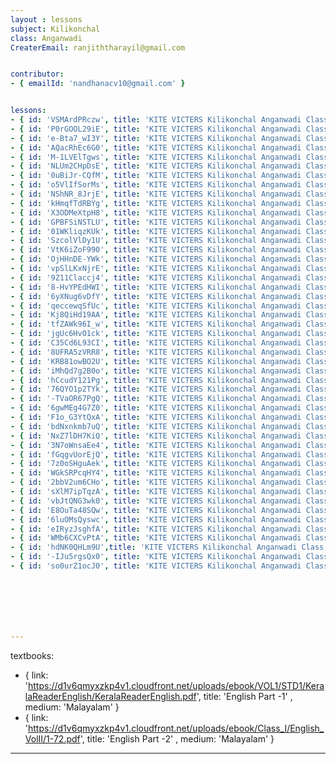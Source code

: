 ```yaml
--- 
layout : lessons 
subject: Kilikonchal
class: Anganwadi
CreaterEmail: ranjiththarayil@gmail.com


contributor: 
- { emailId: 'nandhanacv10@gmail.com' }


lessons: 
- { id: 'VSMArdPRczw', title: 'KITE VICTERS Kilikonchal Anganwadi Class 1' }
- { id: 'P0rGOOL29iE', title: 'KITE VICTERS Kilikonchal Anganwadi Class 2' }
- { id: 'e-Bta7_wI3Y', title: 'KITE VICTERS Kilikonchal Anganwadi Class 3' }
- { id: 'AQacRhEc6G0', title: 'KITE VICTERS Kilikonchal Anganwadi Class 4' }
- { id: 'M-1LVElTgws', title: 'KITE VICTERS Kilikonchal Anganwadi Class 5' }
- { id: 'NLUm2CHpDsE', title: 'KITE VICTERS Kilikonchal Anganwadi Class 6' }
- { id: '0uBiJr-CQfM', title: 'KITE VICTERS Kilikonchal Anganwadi Class 7' }
- { id: 'o5VlIfSorMs', title: 'KITE VICTERS Kilikonchal Anganwadi Class 8' }
- { id: 'NShNR_8JrjE', title: 'KITE VICTERS Kilikonchal Anganwadi Class 9' }
- { id: 'kHmqfTdRBYg', title: 'KITE VICTERS Kilikonchal Anganwadi Class 10' }
- { id: 'X3ODMeXtpH8', title: 'KITE VICTERS Kilikonchal Anganwadi Class 11' }
- { id: 'GPBFSiNSTLU', title: 'KITE VICTERS Kilikonchal Anganwadi Class 12' }
- { id: '01WKliqzKUk', title: 'KITE VICTERS Kilikonchal Anganwadi Class 13' }
- { id: 'SzcolVlDy1U', title: 'KITE VICTERS Kilikonchal Anganwadi Class 14' }
- { id: 'VtK6iZoF990', title: 'KITE VICTERS Kilikonchal Anganwadi Class 15' }
- { id: 'OjHHnDE-YWk', title: 'KITE VICTERS Kilikonchal Anganwadi Class 16' }
- { id: 'vpSlLKxNjrE', title: 'KITE VICTERS Kilikonchal Anganwadi Class 17' }
- { id: '9Z11Claccj4', title: 'KITE VICTERS Kilikonchal Anganwadi Class 18' }
- { id: '8-HvYPEdHWI', title: 'KITE VICTERS Kilikonchal Anganwadi Class 19' }
- { id: '6yXNug6vDfY', title: 'KITE VICTERS Kilikonchal Anganwadi Class 20' }
- { id: 'qeccewqSfUc', title: 'KITE VICTERS Kilikonchal Anganwadi Class 21' }
- { id: 'Kj8QiHd19AA', title: 'KITE VICTERS Kilikonchal Anganwadi Class 22' }
- { id: 'tfZAWk96I_w', title: 'KITE VICTERS Kilikonchal Anganwadi Class 23' }
- { id: 'jgUc6HvO1ck', title: 'KITE VICTERS Kilikonchal Anganwadi Class 24' }
- { id: 'C35Cd6L93CI', title: 'KITE VICTERS Kilikonchal Anganwadi Class 25' }
- { id: '8UFRA5zVRR8', title: 'KITE VICTERS Kilikonchal Anganwadi Class 26' }
- { id: 'KRB81owBO2U', title: 'KITE VICTERS Kilikonchal Anganwadi Class 27' }
- { id: 'iMhQd7g2B0o', title: 'KITE VICTERS Kilikonchal Anganwadi Class 28' }
- { id: 'hCcudY121Pg', title: 'KITE VICTERS Kilikonchal Anganwadi Class 29' }
- { id: '76QYO1p2TYk', title: 'KITE VICTERS Kilikonchal Anganwadi Class 30' }
- { id: '-TVaOR67PgQ', title: 'KITE VICTERS Kilikonchal Anganwadi Class 31' }
- { id: '6gwMEg4G7Z0', title: 'KITE VICTERS Kilikonchal Anganwadi Class 32' }
- { id: 'F1o_G3YtQxA', title: 'KITE VICTERS Kilikonchal Anganwadi Class 33' }
- { id: 'bdNxnkmb7uQ', title: 'KITE VICTERS Kilikonchal Anganwadi Class 34' }
- { id: 'NxZ7lDH7KiQ', title: 'KITE VICTERS Kilikonchal Anganwadi Class 35' }
- { id: '3N7oWnsaEe4', title: 'KITE VICTERS Kilikonchal Anganwadi Class 36' }
- { id: 'fGqgvUorEjQ', title: 'KITE VICTERS Kilikonchal Anganwadi Class 37' }
- { id: '7z0oSHguAek', title: 'KITE VICTERS Kilikonchal Anganwadi Class 38' }
- { id: 'WGkSRPcqHY4', title: 'KITE VICTERS Kilikonchal Anganwadi Class 39' }
- { id: '2bbV2um6CHo', title: 'KITE VICTERS Kilikonchal Anganwadi Class 40' }
- { id: 'sXlM7ipTqzA', title: 'KITE VICTERS Kilikonchal Anganwadi Class 41' }
- { id: 'vbJtQNG3wk0', title: 'KITE VICTERS Kilikonchal Anganwadi Class 42' }
- { id: 'E8OuTa48SQw', title: 'KITE VICTERS Kilikonchal Anganwadi Class 43' }
- { id: '6luOMsQyswc', title: 'KITE VICTERS Kilikonchal Anganwadi Class 44' }
- { id: 'eIRyzJsghfA', title: 'KITE VICTERS Kilikonchal Anganwadi Class 45' }
- { id: 'WMb6CXCvPtA', title: 'KITE VICTERS Kilikonchal Anganwadi Class 46' }
- { id: 'hdNK0QHLm9U',title: 'KITE VICTERS Kilikonchal Anganwadi Class 47' }
- { id: '-IJu5rgsQx0', title: 'KITE VICTERS Kilikonchal Anganwadi Class 48' }
- { id: 'so0urZ1ocJ0', title: 'KITE VICTERS Kilikonchal Anganwadi Class 49' }







---
```



textbooks:
- { link: 'https://d1v6qmyxzkp4v1.cloudfront.net/uploads/ebook/VOL1/STD1/KeralaReaderEnglish/KeralaReaderEnglish.pdf', title: 'English Part -1' , medium: 'Malayalam' }
- { link: 'https://d1v6qmyxzkp4v1.cloudfront.net/uploads/ebook/Class_I/English_VolII/1-72.pdf', title: 'English Part -2' , medium: 'Malayalam' }

---
